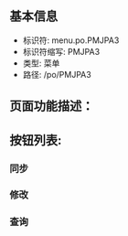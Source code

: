 
## 基本信息

- 标识符: menu.po.PMJPA3
- 标识符缩写: PMJPA3
- 类型: 菜单
- 路径: /po/PMJPA3

## 页面功能描述：





## 按钮列表:


### 同步



### 修改



### 查询


